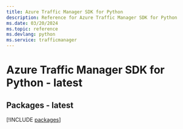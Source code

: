 ```yaml
---
title: Azure Traffic Manager SDK for Python
description: Reference for Azure Traffic Manager SDK for Python
ms.date: 03/20/2024
ms.topic: reference
ms.devlang: python
ms.service: trafficmanager
---
```

# Azure Traffic Manager SDK for Python - latest
## Packages - latest
[!INCLUDE [packages](traffic-manager-index.md)]